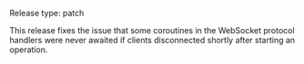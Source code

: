 Release type: patch

This release fixes the issue that some coroutines in the WebSocket protocol handlers were never awaited if clients disconnected shortly after starting an operation.
